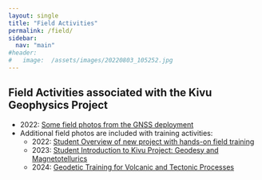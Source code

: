 ```yaml
---
layout: single
title: "Field Activities"
permalink: /field/
sidebar:
  nav: "main"
#header:
#   image:  /assets/images/20220803_105252.jpg
---
```


## Field Activities associated with the Kivu Geophysics Project

- 2022: [Some field photos from the GNSS deployment](https://avnewman.github.io/field/Rwanda.html)
- Additional field photos are included with training activities:
  - 2022: [Student Overview of new project with hands-on field training](/KIVU/connections/2022training)
  - 2023: [Student Introduction to Kivu Project: Geodesy and Magnetotellurics](/KIVU/connections/2023training)
  - 2024: [Geodetic Training for Volcanic and Tectonic Processes](/KIVU/connections/2024training)